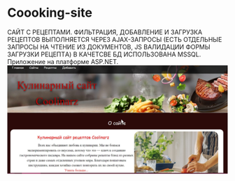 # Coooking-site
САЙТ С РЕЦЕПТАМИ. ФИЛЬТРАЦИЯ, ДОБАВЛЕНИЕ И ЗАГРУЗКА РЕЦЕПТОВ ВЫПОЛНЯЕТСЯ ЧЕРЕЗ AJAX-ЗАПРОСЫ 
(ЕСТЬ ОТДЕЛЬНЫЕ ЗАПРОСЫ НА ЧТЕНИЕ ИЗ ДОКУМЕНТОВ, JS  ВАЛИДАЦИИ ФОРМЫ ЗАГРУЗКИ РЕЦЕПТA)
В КАЧЕТСВЕ БД ИСПОЛЬЗОВАНА MSSQL. Приложение на платформе ASP.NET.
<img src="/RecipeBook/images/Скриншот 22-05-2023 172252.jpg" alt="Главная страница" title="Главная страница">
